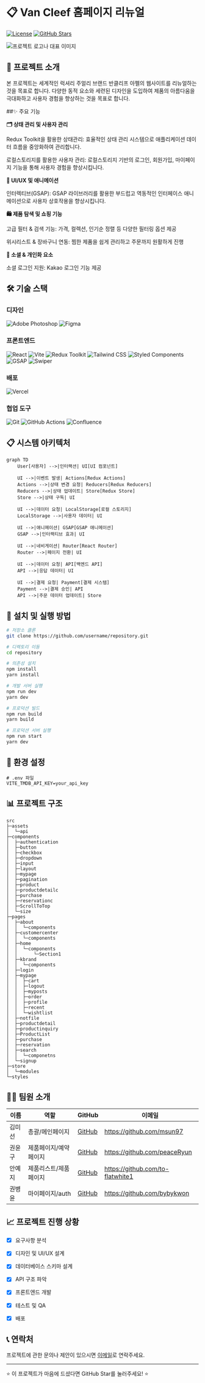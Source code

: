 # 📋 Van Cleef 홈페이지 리뉴얼

[![License](https://img.shields.io/badge/License-MIT-blue.svg)](LICENSE)
[![GitHub Stars](https://img.shields.io/github/stars/username/repository?style=social)](https://github.com/username/repository/stargazers)

![프로젝트 로고나 대표 이미지](https://github.com/msun97/project-vancleef/blob/main/public/images/readme.png?raw=true)

## 📝 프로젝트 소개

본 프로젝트는 세계적인 럭셔리 주얼리 브랜드 반클리프 아펠의 웹사이트를 리뉴얼하는 것을 목표로 합니다.
다양한 동적 요소와 세련된 디자인을 도입하여 제품의 아름다움을 극대화하고 사용자 경험을 향상하는 것을 목표로 합니다.


##✨ 주요 기능

**🗂 상태 관리 및 사용자 관리**

Redux Toolkit을 활용한 상태관리: 효율적인 상태 관리 시스템으로 애플리케이션 데이터 흐름을 중앙화하여 관리합니다.

로컬스토리지를 활용한 사용자 관리: 로컬스토리지 기반의 로그인, 회원가입, 마이페이지 기능을 통해 사용자 경험을 향상시킵니다.

**🎨 UI/UX 및 애니메이션**

인터렉티브(GSAP): GSAP 라이브러리를 활용한 부드럽고 역동적인 인터페이스 애니메이션으로 사용자 상호작용을 향상시킵니다.

**🛍 제품 탐색 및 쇼핑 기능**

고급 필터 & 검색 기능: 가격, 컬렉션, 인기순 정렬 등 다양한 필터링 옵션 제공

위시리스트 & 장바구니 연동: 찜한 제품을 쉽게 관리하고 주문까지 원활하게 진행

**🔗 소셜 & 개인화 요소**

소셜 로그인 지원: Kakao 로그인 기능 제공


## 🛠️ 기술 스택

### 디자인
![Adobe Photoshop](https://img.shields.io/badge/adobe%20photoshop-%2331A8FF.svg?style=for-the-badge&logo=adobe%20photoshop&logoColor=white)
![Figma](https://img.shields.io/badge/figma-%23F24E1E.svg?style=for-the-badge&logo=figma&logoColor=white)

### 프론트엔드

![React](https://img.shields.io/badge/React-61DAFB?style=for-the-badge&logo=react&logoColor=black)
![Vite](https://img.shields.io/badge/Vite-646CFF?style=for-the-badge&logo=vite&logoColor=white)
![Redux Toolkit](https://img.shields.io/badge/Redux_Toolkit-764ABC?style=for-the-badge&logo=redux&logoColor=white)
![Tailwind CSS](https://img.shields.io/badge/Tailwind_CSS-06B6D4?style=for-the-badge&logo=tailwind-css&logoColor=white)
![Styled Components](https://img.shields.io/badge/Styled_Components-DB7093?style=for-the-badge&logo=styled-components&logoColor=white)
![GSAP](https://img.shields.io/badge/GSAP-88CE02?style=for-the-badge&logo=greensock&logoColor=black)
![Swiper](https://img.shields.io/badge/Swiper-6332F6?style=for-the-badge&logo=swiper&logoColor=white)

### 배포
![Vercel](https://img.shields.io/badge/vercel-%23000000.svg?style=for-the-badge&logo=vercel&logoColor=white)

### 협업 도구

![Git](https://img.shields.io/badge/Git-F05032?style=for-the-badge&logo=git&logoColor=white)
![GitHub Actions](https://img.shields.io/badge/GitHub_Actions-2088FF?style=for-the-badge&logo=github-actions&logoColor=white)
![Confluence](https://img.shields.io/badge/Confluence-172B4D?style=for-the-badge&logo=confluence&logoColor=white)


## 📋 시스템 아키텍처

```mermaid
graph TD
    User[사용자] -->|인터랙션| UI[UI 컴포넌트]
    
    UI -->|이벤트 발생| Actions[Redux Actions]
    Actions -->|상태 변경 요청| Reducers[Redux Reducers]
    Reducers -->|상태 업데이트| Store[Redux Store]
    Store -->|상태 구독| UI

    UI -->|데이터 요청| LocalStorage[로컬 스토리지]
    LocalStorage -->|사용자 데이터| UI

    UI -->|애니메이션| GSAP[GSAP 애니메이션]
    GSAP -->|인터랙티브 효과| UI

    UI -->|네비게이션| Router[React Router]
    Router -->|페이지 전환| UI

    UI -->|데이터 요청| API[백엔드 API]
    API -->|응답 데이터| UI

    UI -->|결제 요청| Payment[결제 시스템]
    Payment -->|결제 승인| API
    API -->|주문 데이터 업데이트| Store
```


## 🚀 설치 및 실행 방법

```bash
# 저장소 클론
git clone https://github.com/username/repository.git

# 디렉토리 이동
cd repository

# 의존성 설치
npm install
yarn install

# 개발 서버 실행
npm run dev
yarn dev

# 프로덕션 빌드
npm run build
yarn build

# 프로덕션 서버 실행
npm run start
yarn dev
```


## 🔧 환경 설정

```
# .env 파일
VITE_TMDB_API_KEY=your_api_key
```


## 📊 프로젝트 구조

```
src
├─assets
│  └─api
├─components
│  ├─authentication
│  ├─button
│  ├─checkbox
│  ├─dropdown
│  ├─input
│  ├─layout
│  ├─mypage
│  ├─pagination
│  ├─product
│  ├─productdetailc
│  ├─purchase
│  ├─reservationc
│  ├─ScrollToTop
│  └─size
├─pages
│  ├─about
│  │  └─components
│  ├─customercenter
│  │  └─components
│  ├─home
│  │  └─components
│  │      └─Section1
│  ├─kbrand
│  │  └─components
│  ├─login
│  ├─mypage
│  │  ├─cart
│  │  ├─logout
│  │  ├─myposts
│  │  ├─order
│  │  ├─profile
│  │  ├─recent
│  │  └─wishtlist
│  ├─notfile
│  ├─productdetail
│  ├─productinquiry
│  ├─ProductList
│  ├─purchase
│  ├─reservation
│  ├─search
│  │  └─componetns
│  └─signup
├─store
│  └─modules
└─styles
```


## 👨‍💻 팀원 소개

| 이름   | 역할                    | GitHub                                  | 이메일                        |
| ------ | ----------------------- | --------------------------------------- | ----------------------------- |
| 김미선 | 총괄/메인페이지          | [GitHub](https://github.com/msun97)      | https://github.com/msun97    |
| 권윤구 | 제품페이지/예약페이지   | [GitHub](https://github.com/peaceRyun)     | https://github.com/peaceRyun     |
| 안예지 | 제품리스트/제품페이지   | [GitHub](https://github.com/to-flatwhite1) | https://github.com/to-flatwhite1 |
| 권병윤 | 마이페이지/auth        | [GitHub](https://github.com/bybykwon)     | https://github.com/bybykwon    |


## 📈 프로젝트 진행 상황

- [x] 요구사항 분석
- [x] 디자인 및 UI/UX 설계
- [x] 데이터베이스 스키마 설계
- [x] API 구조 파악
- [x] 프론트엔드 개발
- [x] 테스트 및 QA
- [x] 배포


## 📞 연락처

프로젝트에 관한 문의나 제안이 있으시면 [이메일](mailto:miseong827@gmail.com)로 연락주세요.

---

⭐ 이 프로젝트가 마음에 드셨다면 GitHub Star를 눌러주세요! ⭐
